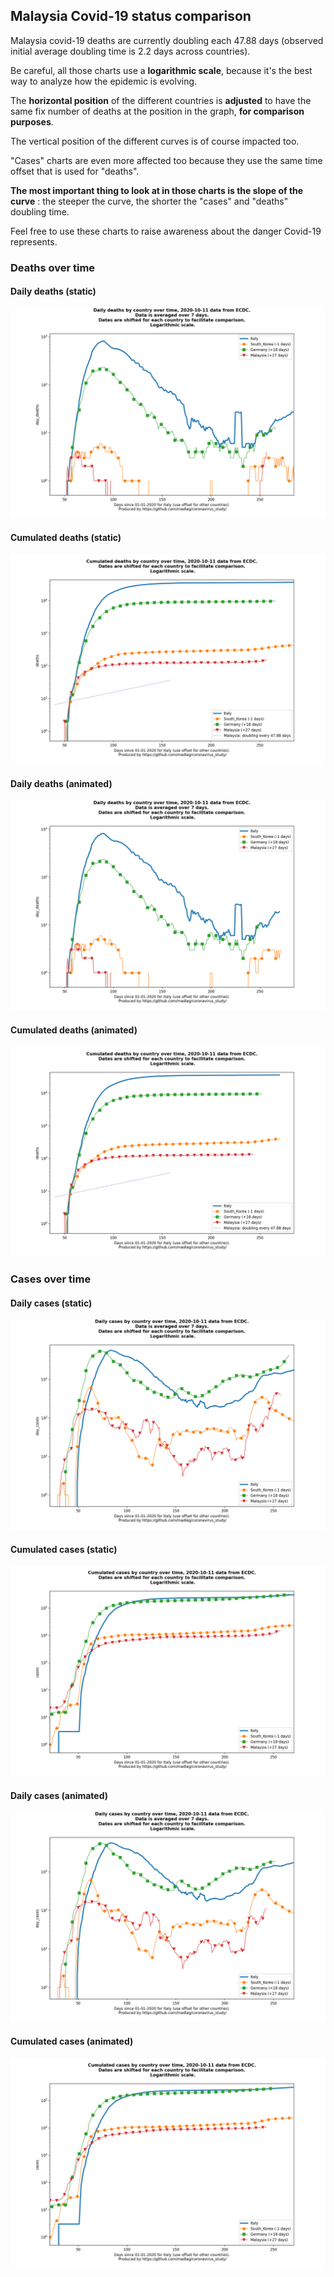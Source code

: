 ## Malaysia Covid-19 status comparison 

Malaysia covid-19 deaths are currently doubling each 47.88 days (observed initial average doubling time is 2.2 days across countries).



Be careful, all those charts use a **logarithmic scale**, because it's the best way to analyze how the epidemic is evolving.
 
The **horizontal position** of the different countries is **adjusted** to have the same fix number of deaths at the position in the graph, **for comparison purposes**.

The vertical position of the different curves is of course impacted too.

"Cases" charts are even more affected too because they use the same time offset that is used for "deaths".

**The most important thing to look at in those charts is the slope of the curve** : the steeper the curve, the shorter the "cases" and "deaths" doubling time.

Feel free to use these charts to raise awareness about the danger Covid-19 represents. 


 
### Deaths over time
 
#### Daily deaths (static)
![Malaysia covid-19 daily deaths static chart](https://raw.githubusercontent.com/madlag/coronavirus_study/master/notebooks/graphs/2020-10-11/countries/Malaysia/2020-10-11_Malaysia_day_deaths.png "Malaysia covid-19 day_deaths static chart")   
 
#### Cumulated deaths (static)
![Malaysia covid-19 cumulated deaths static chart](https://raw.githubusercontent.com/madlag/coronavirus_study/master/notebooks/graphs/2020-10-11/countries/Malaysia/2020-10-11_Malaysia_deaths.png "Malaysia covid-19 deaths static chart")   
 
#### Daily deaths (animated)
![Malaysia covid-19 daily deaths animated chart](https://raw.githubusercontent.com/madlag/coronavirus_study/master/notebooks/graphs/2020-10-11/countries/Malaysia/2020-10-11_Malaysia_day_deaths.gif "Malaysia covid-19 day_deaths animated chart")   
 
#### Cumulated deaths (animated)
![Malaysia covid-19 cumulated deaths animated chart](https://raw.githubusercontent.com/madlag/coronavirus_study/master/notebooks/graphs/2020-10-11/countries/Malaysia/2020-10-11_Malaysia_deaths.gif "Malaysia covid-19 deaths animated chart")   

 
### Cases over time
 
#### Daily cases (static)
![Malaysia covid-19 daily cases static chart](https://raw.githubusercontent.com/madlag/coronavirus_study/master/notebooks/graphs/2020-10-11/countries/Malaysia/2020-10-11_Malaysia_day_cases.png "Malaysia covid-19 day_cases static chart")   
 
#### Cumulated cases (static)
![Malaysia covid-19 cumulated cases static chart](https://raw.githubusercontent.com/madlag/coronavirus_study/master/notebooks/graphs/2020-10-11/countries/Malaysia/2020-10-11_Malaysia_cases.png "Malaysia covid-19 cases static chart")   
 
#### Daily cases (animated)
![Malaysia covid-19 daily cases animated chart](https://raw.githubusercontent.com/madlag/coronavirus_study/master/notebooks/graphs/2020-10-11/countries/Malaysia/2020-10-11_Malaysia_day_cases.gif "Malaysia covid-19 day_cases animated chart")   
 
#### Cumulated cases (animated)
![Malaysia covid-19 cumulated cases animated chart](https://raw.githubusercontent.com/madlag/coronavirus_study/master/notebooks/graphs/2020-10-11/countries/Malaysia/2020-10-11_Malaysia_cases.gif "Malaysia covid-19 cases animated chart")   


